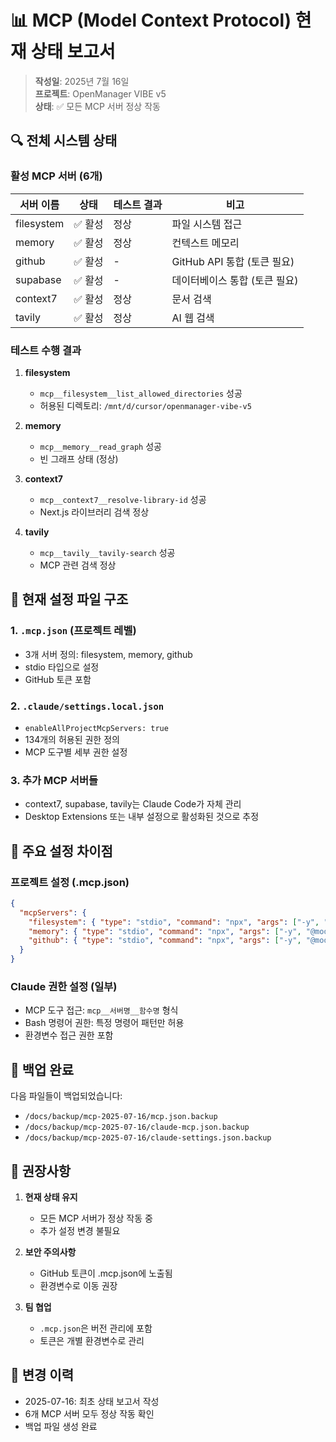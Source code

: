 # 📊 MCP (Model Context Protocol) 현재 상태 보고서

> **작성일**: 2025년 7월 16일  
> **프로젝트**: OpenManager VIBE v5  
> **상태**: ✅ 모든 MCP 서버 정상 작동

## 🔍 전체 시스템 상태

### 활성 MCP 서버 (6개)

| 서버 이름 | 상태 | 테스트 결과 | 비고 |
|---------|------|------------|-----|
| filesystem | ✅ 활성 | 정상 | 파일 시스템 접근 |
| memory | ✅ 활성 | 정상 | 컨텍스트 메모리 |
| github | ✅ 활성 | - | GitHub API 통합 (토큰 필요) |
| supabase | ✅ 활성 | - | 데이터베이스 통합 (토큰 필요) |
| context7 | ✅ 활성 | 정상 | 문서 검색 |
| tavily | ✅ 활성 | 정상 | AI 웹 검색 |

### 테스트 수행 결과

1. **filesystem**
   - `mcp__filesystem__list_allowed_directories` 성공
   - 허용된 디렉토리: `/mnt/d/cursor/openmanager-vibe-v5`

2. **memory**
   - `mcp__memory__read_graph` 성공
   - 빈 그래프 상태 (정상)

3. **context7**
   - `mcp__context7__resolve-library-id` 성공
   - Next.js 라이브러리 검색 정상

4. **tavily**
   - `mcp__tavily__tavily-search` 성공
   - MCP 관련 검색 정상

## 📁 현재 설정 파일 구조

### 1. `.mcp.json` (프로젝트 레벨)
- 3개 서버 정의: filesystem, memory, github
- stdio 타입으로 설정
- GitHub 토큰 포함

### 2. `.claude/settings.local.json`
- `enableAllProjectMcpServers: true`
- 134개의 허용된 권한 정의
- MCP 도구별 세부 권한 설정

### 3. 추가 MCP 서버들
- context7, supabase, tavily는 Claude Code가 자체 관리
- Desktop Extensions 또는 내부 설정으로 활성화된 것으로 추정

## 🔧 주요 설정 차이점

### 프로젝트 설정 (.mcp.json)
```json
{
  "mcpServers": {
    "filesystem": { "type": "stdio", "command": "npx", "args": ["-y", "@modelcontextprotocol/server-filesystem", "."] },
    "memory": { "type": "stdio", "command": "npx", "args": ["-y", "@modelcontextprotocol/server-memory"] },
    "github": { "type": "stdio", "command": "npx", "args": ["-y", "@modelcontextprotocol/server-github"], "env": {"GITHUB_TOKEN": "***"} }
  }
}
```

### Claude 권한 설정 (일부)
- MCP 도구 접근: `mcp__서버명__함수명` 형식
- Bash 명령어 권한: 특정 명령어 패턴만 허용
- 환경변수 접근 권한 포함

## 💾 백업 완료

다음 파일들이 백업되었습니다:
- `/docs/backup/mcp-2025-07-16/mcp.json.backup`
- `/docs/backup/mcp-2025-07-16/claude-mcp.json.backup`
- `/docs/backup/mcp-2025-07-16/claude-settings.json.backup`

## 🎯 권장사항

1. **현재 상태 유지**
   - 모든 MCP 서버가 정상 작동 중
   - 추가 설정 변경 불필요

2. **보안 주의사항**
   - GitHub 토큰이 .mcp.json에 노출됨
   - 환경변수로 이동 권장

3. **팀 협업**
   - `.mcp.json`은 버전 관리에 포함
   - 토큰은 개별 환경변수로 관리

## 📝 변경 이력

- 2025-07-16: 최초 상태 보고서 작성
- 6개 MCP 서버 모두 정상 작동 확인
- 백업 파일 생성 완료